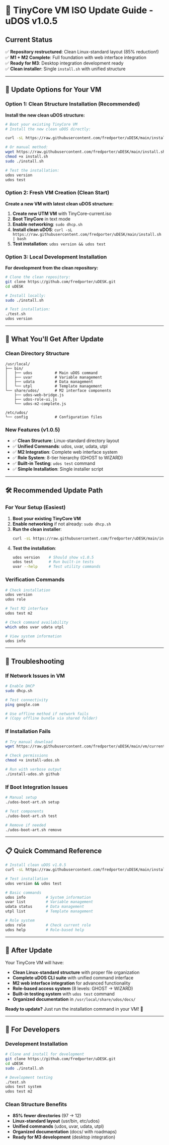 # 🚀 TinyCore VM ISO Update Guide - uDOS v1.0.5

## Current Status
✅ **Repository restructured**: Clean Linux-standard layout (85% reduction!)  
✅ **M1 + M2 Complete**: Full foundation with web interface integration  
✅ **Ready for M3**: Desktop integration development ready  
✅ **Clean installer**: Single `install.sh` with unified structure

---

## 🎯 Update Options for Your VM

### Option 1: Clean Structure Installation (Recommended)
**Install the new clean uDOS structure:**

```bash
# Boot your existing TinyCore VM
# Install the new clean uDOS directly:

curl -sL https://raw.githubusercontent.com/fredporter/uDESK/main/install.sh | bash

# Or manual method:
wget https://raw.githubusercontent.com/fredporter/uDESK/main/install.sh
chmod +x install.sh
sudo ./install.sh

# Test the installation:
udos version
udos test
```

### Option 2: Fresh VM Creation (Clean Start)
**Create a new VM with latest clean uDOS structure:**

1. **Create new UTM VM** with TinyCore-current.iso
2. **Boot TinyCore** in text mode
3. **Enable networking**: `sudo dhcp.sh`
4. **Install clean uDOS**: `curl -sL https://raw.githubusercontent.com/fredporter/uDESK/main/install.sh | bash`
5. **Test installation**: `udos version && udos test`

### Option 3: Local Development Installation
**For development from the clean repository:**

```bash
# Clone the clean repository:
git clone https://github.com/fredporter/uDESK.git
cd uDESK

# Install locally:
sudo ./install.sh

# Test installation:
./test.sh
udos version
```

---

## 🎨 What You'll Get After Update

### Clean Directory Structure
```
/usr/local/
├── bin/
│   ├── udos          # Main uDOS command
│   ├── uvar          # Variable management
│   ├── udata         # Data management
│   └── utpl          # Template management
└── share/udos/       # M2 interface components
    ├── udos-web-bridge.js
    ├── udos-role-ui.js
    └── udos-m2-complete.js

/etc/udos/
└── config            # Configuration files
```

### New Features (v1.0.5)
- ✅ **Clean Structure**: Linux-standard directory layout
- ✅ **Unified Commands**: udos, uvar, udata, utpl
- ✅ **M2 Integration**: Complete web interface system
- ✅ **Role System**: 8-tier hierarchy (GHOST to WIZARD)
- ✅ **Built-in Testing**: `udos test` command
- ✅ **Simple Installation**: Single installer script

---

## 🛠 Recommended Update Path

### For Your Setup (Easiest)
1. **Boot your existing TinyCore VM**
2. **Enable networking** if not already: `sudo dhcp.sh`
3. **Run the clean installer**:
   ```bash
   curl -sL https://raw.githubusercontent.com/fredporter/uDESK/main/install.sh | bash
   ```
4. **Test the installation**:
   ```bash
   udos version    # Should show v1.0.5
   udos test       # Run built-in tests
   uvar --help     # Test utility commands
   ```

### Verification Commands
```bash
# Check installation
udos version
udos role

# Test M2 interface
udos test m2

# Check command availability
which udos uvar udata utpl

# View system information
udos info
```

---

## 🔧 Troubleshooting

### If Network Issues in VM
```bash
# Enable DHCP
sudo dhcp.sh

# Test connectivity
ping google.com

# Use offline method if network fails
# (Copy offline bundle via shared folder)
```

### If Installation Fails
```bash
# Try manual download
wget https://raw.githubusercontent.com/fredporter/uDESK/main/vm/current/install-udos.sh

# Check permissions
chmod +x install-udos.sh

# Run with verbose output
./install-udos.sh github
```

### If Boot Integration Issues
```bash
# Manual setup
./udos-boot-art.sh setup

# Test components
./udos-boot-art.sh test

# Remove if needed
./udos-boot-art.sh remove
```

---

## 📋 Quick Command Reference

```bash
# Install clean uDOS v1.0.5
curl -sL https://raw.githubusercontent.com/fredporter/uDESK/main/install.sh | bash

# Test installation
udos version && udos test

# Basic commands
udos info         # System information
uvar list         # Variable management
udata status      # Data management
utpl list         # Template management

# Role system
udos role         # Check current role
udos help         # Role-based help
```

---

## 🎉 After Update

Your TinyCore VM will have:
- **Clean Linux-standard structure** with proper file organization
- **Complete uDOS CLI suite** with unified command interface
- **M2 web interface integration** for advanced functionality
- **Role-based access system** (8 levels: GHOST → WIZARD)
- **Built-in testing system** with `udos test` command
- **Organized documentation** in `/usr/local/share/udos/docs/`

**Ready to update?** Just run the installation command in your VM! 🚀

---

## 🔄 For Developers

### Development Installation
```bash
# Clone and install for development
git clone https://github.com/fredporter/uDESK.git
cd uDESK
sudo ./install.sh

# Development testing
./test.sh
udos test system
udos test m2
```

### Clean Structure Benefits
- **85% fewer directories** (97 → 12)
- **Linux-standard layout** (usr/bin, etc/udos)
- **Unified commands** (udos, uvar, udata, utpl)
- **Organized documentation** (docs/ with roadmaps)
- **Ready for M3 development** (desktop integration)
